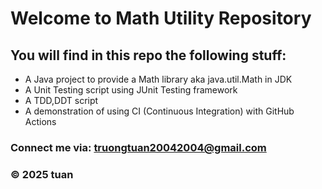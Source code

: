 # Welcome to Math Utility Repository
## You will find in this repo the following stuff:
* A Java project to provide a Math library aka java.util.Math in JDK
* A Unit Testing script using JUnit Testing framework
* A TDD,DDT script
* A demonstration of using CI (Continuous Integration) with GitHub Actions
### Connect me via: truongtuan20042004@gmail.com
### &#169; 2025 tuan